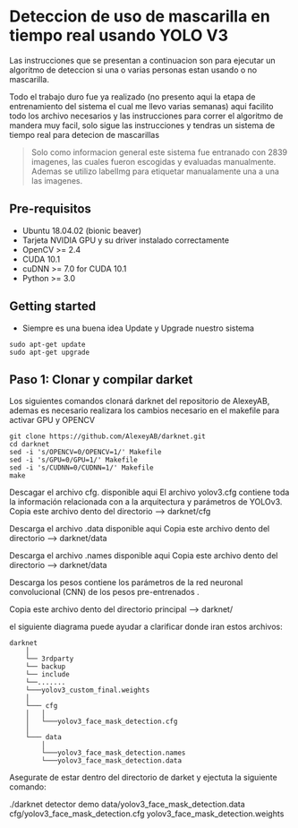 # Deteccion de uso de mascarilla en tiempo real usando YOLO V3 

Las instrucciones que se presentan a continuacion son para ejecutar un algoritmo de deteccion si una o varias personas estan usando o no mascarilla. 

Todo el trabajo duro fue ya realizado (no presento aqui la etapa de entrenamiento del sistema el cual me llevo varias semanas) aqui facilito todo los archivo necesarios y las instrucciones para correr el algoritmo de mandera muy facil, solo sigue las instrucciones y tendras un sistema de tiempo real para detecion de mascarillas

>Solo como informacion general este sistema fue entranado con 2839 imagenes, las cuales fueron escogidas  y evaluadas manualmente. Ademas se utilizo labelImg para etiquetar manualamente una a una las imagenes.

## Pre-requisitos

* Ubuntu 18.04.02 (bionic beaver)
* Tarjeta NVIDIA GPU y su driver instalado correctamente
* OpenCV >= 2.4
* CUDA 10.1
* cuDNN >= 7.0 for CUDA 10.1
* Python >= 3.0

## Getting started
- Siempre es una buena idea Update y Upgrade nuestro sistema
 ```
sudo apt-get update 
sudo apt-get upgrade
 ```
## Paso 1: Clonar y compilar darket 
Los siguientes comandos clonará darknet  del repositorio de AlexeyAB, ademas es necesario realizara los cambios necesario en el makefile para activar GPU y OPENCV  

```
git clone https://github.com/AlexeyAB/darknet.git
cd darknet
sed -i 's/OPENCV=0/OPENCV=1/' Makefile
sed -i 's/GPU=0/GPU=1/' Makefile
sed -i 's/CUDNN=0/CUDNN=1/' Makefile
make
```
 


Descagar el archivo cfg. disponible aqui
El archivo yolov3.cfg contiene toda la información relacionada con a la arquitectura y parámetros de YOLOv3.
Copia este archivo dento del directorio   --> darknet/cfg

Descarga el archivo .data disponible aqui
Copia este archivo dento del directorio   --> darknet/data

Descarga el archivo .names disponible aqui
Copia este archivo dento del directorio   --> darknet/data

Descarga los pesos 
contiene los parámetros de la red neuronal convolucional (CNN) de los pesos pre-entrenados .

Copia este archivo dento del directorio principal  --> darknet/

el siguiente diagrama puede ayudar a clarificar donde iran estos archivos:

    darknet
        │ 
        └── 3rdparty
        └── backup        
        └── include
        └──.......
        └───yolov3_custom_final.weights
        │ 
        └─── cfg
        │   │
        │   └───yolov3_face_mask_detection.cfg
        │   
        └─── data
            │
            └───yolov3_face_mask_detection.names
            └───yolov3_face_mask_detection.data

Asegurate de estar dentro del directorio de darket y ejectuta la siguiente comando:


./darknet detector demo data/yolov3_face_mask_detection.data  cfg/yolov3_face_mask_detection.cfg yolov3_face_mask_detection.weights 







